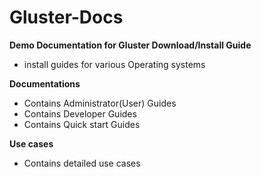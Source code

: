 # Gluster-Docs

**Demo Documentation for Gluster Download/Install Guide**

-  install guides for various Operating systems

**Documentations**
-  Contains Administrator(User) Guides
-  Contains Developer Guides
-  Contains Quick start Guides

**Use cases**
-  Contains detailed use cases 
